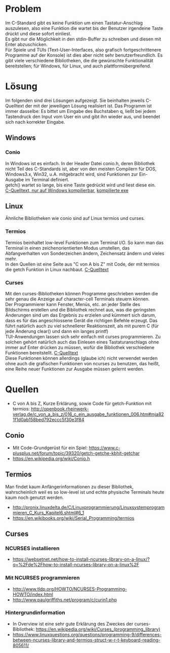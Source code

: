 # Problem
Im C-Standard gibt es keine Funktion um einen Tastatur-Anschlag auszulesen, also eine Funktion die wartet bis der Benutzer irgendeine Taste drückt und diese sofort einliest.  
Es gibt nur die Möglichkeit in den stdin-Buffer zu schreiben und diesen mit Enter abzuschicken.  
Für Spiele und TUIs (Text-User-Interfaces, also grafisch fortgeschrittenere Programme auf der Konsole) ist dies aber nicht sehr benutzerfreundlich. Es gibt  viele verschiedene Bibliotheken, die die gewünschte Funktionalität bereitstellen; für Windows, für Linux, und auch plattformübergreifend.

# Lösung
Im folgenden sind drei Lösungen aufgezeigt. Sie beinhalten jeweils C-Quelltext der mit der jeweiligen Lösung realisiert ist. Das Programm ist immer dasselbe: Es bittet um Eingabe des Buchstaben q, ließt bei jedem Tastendruck den Input vom User ein und gibt ihn wieder aus, und beendet sich nach korrekter Eingabe.

## Windows
### Conio
In Windows ist es einfach. In der Header Datei conio.h, deren Bibliothek nicht Teil des C-Standards ist, aber von den meisten Compilern für DOS, Windows3.x, Win32, u.A. mitgebracht wird, sind Funktionen zur Ein-Ausgabe im Terminal definiert.  
getch() wartet so lange, bis eine Taste gedrückt wird und liest diese ein.  
[C-Quelltext, nur auf Windows kompilierbar](windowsGetch.c), [kompilierte exe](windowsGetch.exe)

## Linux
Ähnliche Bibliotheken wie conio sind auf Linux termios und curses.
### Termios
Termios beinhaltet low-level Funktionen zum Terminal I/O. So kann man das Terminal in einen zeichenorientierten Modus umstellen, das Abfangverhalten von Sonderzeichen ändern, Zeichensatz ändern und vieles mehr.  
In den Quellen ist eine Seite aus "C von A bis Z" mit Code, der mit termios die getch Funktion in Linux nachbaut. [C-Quelltext](termiosGetch.c)
### Curses
Mit den curses-Bibliotheken können Programme geschrieben werden die sehr genau die Anzeige auf character-cell Terminals steuern können.  
Der Programmierer kann Fenster, Menüs, etc. an jeder Stelle des Bildschirms erstellen und die Bibliothek rechnet aus, was die geringsten Änderungen sind um das Ergebnis zu erzielen und kümmert sich darum, dass es für das angeschlossene Gerät die richtigen Befehle erzeugt. Das führt natürlich auch zu viel schnellerer Reaktionszeit, als mit purem C (für jede Änderung clear() und dann ein langes printf)  
TUI-Anwendungen lassen sich sehr einfach mit curses programmieren. Zu solchen gehört natürlich auch das Einlesen eines Tastaturanschlags ohne immer auf Enter drücken zu müssen, wofür die Bibliothek verschiedene Funktionen bereitstellt. [C-Quelltext](ncursesGetch.c)  
Diese Funktionen können allerdings (glaube ich) nicht verwendet werden ohne auch die grafischen Funktionen von ncurses zu benutzen, das heißt, eine Reihe neuer Funktionen zur Ausgabe müssen gelernt werden.



# Quellen
- C von A bis Z, Kurze Erklärung, sowie Code für getch-Funktion mit termios: http://openbook.rheinwerk-verlag.de/c_von_a_bis_z/016_c_ein_ausgabe_funktionen_006.htm#mja821f1d0ab158bed792eccc5f30e3f84

## Conio
- Mit Code-Grundgerüst für ein Spiel: https://www.c-plusplus.net/forum/topic/39320/getch-getche-kbhit-getchar
- https://en.wikipedia.org/wiki/Conio.h

## Termios
Man findet kaum Anfängerinformationen zu dieser Bibliothek, wahrscheinlich weil es so low-level ist und echte physische Terminals heute kaum noch genutzt werden.

- http://pronix.linuxdelta.de/C/Linuxprogrammierung/Linuxsystemprogrammieren_C_Kurs_Kapitel6.shtml#6_1
- https://en.wikibooks.org/wiki/Serial_Programming/termios

## Curses
### NCURSES installieren
- https://websetnet.net/how-to-install-ncurses-library-on-a-linux/?q=%2Fde%2Fhow-to-install-ncurses-library-on-a-linux%2F

### Mit NCURSES programmieren
- http://www.tldp.org/HOWTO/NCURSES-Programming-HOWTO/index.html
- http://www.paulgriffiths.net/program/c/curin1.php

### Hintergrundinformation
- In Overview ist eine sehr gute Erklärung des Zweckes der curses-Bibliothek: https://en.wikipedia.org/wiki/Curses_(programming_library)
- https://www.linuxquestions.org/questions/programming-9/differences-between-ncurses-library-and-termios-struct-w-r-t-keyboard-reading-805611/
